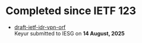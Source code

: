 # Completed since IETF 123

- [draft-ietf-idr-vpn-orf ](https://datatracker.ietf.org/doc/draft-ietf-idr-vpn-prefix-orf/)  
  Keyur submitted to IESG on **14 August, 2025**